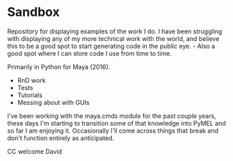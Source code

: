 # Sandbox
Repository for displaying examples of the work I do.
I have been struggling with displaying any of my more technical work with the world, and believe this to be a good spot to start generating code in the public eye. - Also a good spot where I can store code I use from time to time.

Primarily in Python for Maya (2016).
- RnD work
- Tests
- Tutorials
- Messing about with GUIs

I've been working with the maya.cmds module for the past couple years, these days I'm starting to transition some of that knowledge into PyMEL and so far I am enjoying it. Occasionally I'll come across things that break and don't function entirely as anticipated.

CC welcome
David
